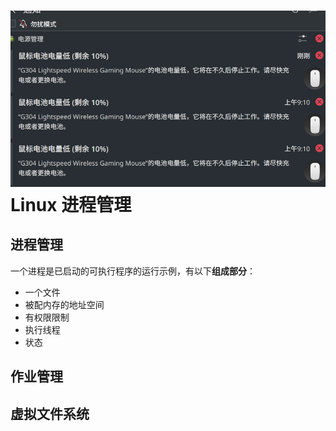 # ![image-20231124143205247](./assets/进程管理/image-20231124143205247.png) Linux 进程管理

## 进程管理

一个进程是已启动的可执行程序的运行示例，有以下**组成部分**：

- 一个文件
- 被配内存的地址空间
- 有权限限制
- 执行线程
- 状态



## 作业管理

## 虚拟文件系统